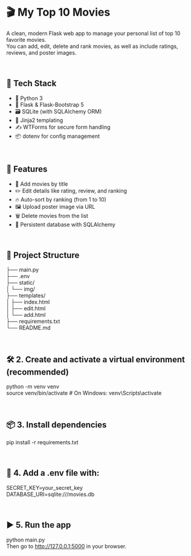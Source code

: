 # 🎬 My Top 10 Movies

A clean, modern Flask web app to manage your personal list of top 10 favorite movies.  
You can add, edit, delete and rank movies, as well as include ratings, reviews, and poster images.

<br/>

## 🧰 Tech Stack

- 🐍 Python 3
- 🧪 Flask & Flask-Bootstrap 5
- 🗃️ SQLite (with SQLAlchemy ORM)
- 🎨 Jinja2 templating
- ✍️ WTForms for secure form handling
- 📦 dotenv for config management

<br/>

## 🚀 Features

- 📌 Add movies by title
- ✏️ Edit details like rating, review, and ranking
- 🔥 Auto-sort by ranking (from 1 to 10)
- 🖼 Upload poster image via URL
- 🗑 Delete movies from the list
- 💾 Persistent database with SQLAlchemy

<br/>

## 📁 Project Structure

├── main.py \
├── .env \
├── static/ \
│ └── img/ \
├── templates/ \
│ ├── index.html \
│ ├── edit.html \
│ └── add.html \
├── requirements.txt \
└── README.md

<br/>

## 🛠 2. Create and activate a virtual environment (recommended)

python -m venv venv \
source venv/bin/activate  # On Windows: venv\Scripts\activate

<br/>

## 📦 3. Install dependencies

pip install -r requirements.txt

<br/>

## 🔐 4. Add a .env file with:

SECRET_KEY=your_secret_key \
DATABASE_URI=sqlite:///movies.db

<br/>

## ▶️ 5. Run the app

python main.py \
Then go to http://127.0.0.1:5000 in your browser.
